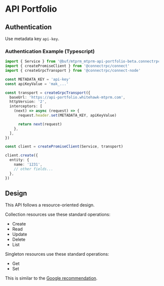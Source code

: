 # API Portfolio

## Authentication

Use metadata key `api-key`.

### Authentication Example (Typescript)

```ts
import { Service } from '@buf/mtprm_mtprm-api-portfolio-beta.connectrpc_es/mtprm/api/portfolio/resources/entities/v1/service_connect'
import { createPromiseClient } from '@connectrpc/connect'
import { createGrpcTransport } from '@connectrpc/connect-node'

const METADATA_KEY = 'api-key'
const apiKeyValue = 'mak_...'

const transport = createGrpcTransport({
  baseUrl: 'https://api-portfolio.whitehawk-mtprm.com',
  httpVersion: '2',
  interceptors: [
    (next) => async (request) => {
      request.header.set(METADATA_KEY, apiKeyValue)

      return next(request)
    },
  ],
})

const client = createPromiseClient(Service, transport)

client.create({
  entity: {
    name: '1231',
    // other fields...
  },
})
```

## Design

This API follows a resource-oriented design.

Collection resources use these standard operations:

- Create
- Read
- Update
- Delete
- List

Singleton resources use these standard operations:

- Get
- Set

This is similar to the [Google recommendation](https://cloud.google.com/apis/design/resources).
